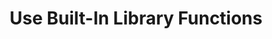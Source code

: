 ---
layout: tactic

title: "Use Built-In Library Functions "
tags: machine-learning algorithm-design libraries
t-sort: "Awesome Tactic"
t-type: "Architectural Tactic"
categories: green-ml-enabled-systems
t-description: "Apply built-in library functions in the machine learning model instead of writing custom implementations. The existing built-in library functions are usually optimized and well-tested, which is why they may have improved performance and energy efficiency compared to custom-made functions. These built-in libraries can be used for instance for tensor operations."
t-participant: "Data Scientist"
t-artifact: "Machine Learning Algorithm"
t-context: "Machine Learning"
t-feature: 
t-intent: "Improve energy efficiency by using built-in libraries, if possible"
t-targetQA: "Performance"
t-relatedQA: "Energy Efficiency"
t-measuredimpact: 
t-source: "Shriram Shanbhag, Sridhar Chimalakonda, Vibhu Saujanya Sharma, and Vikrant Kaulgud. 2022. Towards a Catalog of Energy Patterns in Deep Learning Development. In Proceedings of the International Conference on Evaluation and Assessment in Software Engineering 2022. 150–159"
t-source-doi: "https://doi.org/10.1145/3530019.3530035"
t-diagram: "use-built-in-library-functions.png"
---